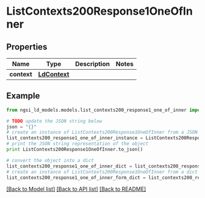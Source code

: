 # ListContexts200Response1OneOfInner


## Properties
Name | Type | Description | Notes
------------ | ------------- | ------------- | -------------
**context** | [**LdContext**](LdContext.md) |  | 

## Example

```python
from ngsi_ld_models.models.list_contexts200_response1_one_of_inner import ListContexts200Response1OneOfInner

# TODO update the JSON string below
json = "{}"
# create an instance of ListContexts200Response1OneOfInner from a JSON string
list_contexts200_response1_one_of_inner_instance = ListContexts200Response1OneOfInner.from_json(json)
# print the JSON string representation of the object
print ListContexts200Response1OneOfInner.to_json()

# convert the object into a dict
list_contexts200_response1_one_of_inner_dict = list_contexts200_response1_one_of_inner_instance.to_dict()
# create an instance of ListContexts200Response1OneOfInner from a dict
list_contexts200_response1_one_of_inner_form_dict = list_contexts200_response1_one_of_inner.from_dict(list_contexts200_response1_one_of_inner_dict)
```
[[Back to Model list]](../README.md#documentation-for-models) [[Back to API list]](../README.md#documentation-for-api-endpoints) [[Back to README]](../README.md)


